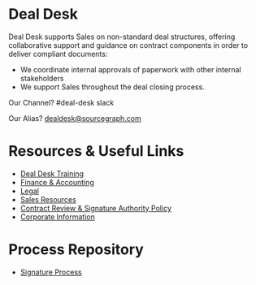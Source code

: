# Deal Desk

Deal Desk supports Sales on non-standard deal structures, offering collaborative support and guidance on contract components in order to deliver compliant
documents:

- We coordinate internal approvals of paperwork with other internal stakeholders
- We support Sales throughout the deal closing process.

Our Channel? #deal-desk slack

Our Alias? dealdesk@sourcegraph.com

# Resources & Useful Links

- [Deal Desk Training](https://docs.google.com/presentation/d/1yFUDU9ZOXlcK4qCs8mfUWWCtFU-cGISq5GclhsGwl2E/edit#slide=id.gd9f22cf30f_2_446)
- [Finance & Accounting](../../departments/finance)
- [Legal](../../departments/legal)
- [Sales Resources](../../departments/sales/tools/salesresources.md)
- [Contract Review & Signature Authority Policy](../../departments/legal/process/ContractReviewandSignatureAuthorityPolicy.md)
- [Corporate Information](https://docs.google.com/document/d/1YbtEh5xpzWh5gbslHoQ1VS_02c4HIumS0PISfpAdU2M/edit)

# Process Repository

- [Signature Process](https://docs.google.com/document/d/1ZyD-sWphRdJkzz5fo-aI2pOGv5ZnxABj4v2VWfmqIcc/edit#)
